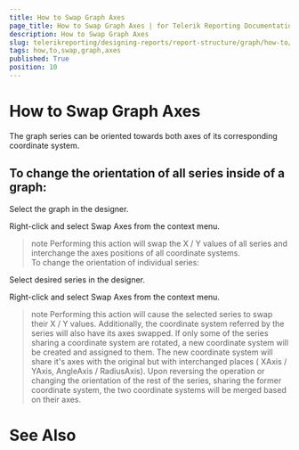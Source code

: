 ```yaml
---
title: How to Swap Graph Axes
page_title: How to Swap Graph Axes | for Telerik Reporting Documentation
description: How to Swap Graph Axes
slug: telerikreporting/designing-reports/report-structure/graph/how-to/how-to-swap-graph-axes
tags: how,to,swap,graph,axes
published: True
position: 10
---
```


# How to Swap Graph Axes



The graph series can be oriented towards both axes of its corresponding coordinate system.

## To change the orientation of all series inside of a graph:

Select the graph in the designer.

Right-click and select Swap Axes from the context menu.

>note Performing this action will swap the X / Y values of all series and interchange the axes positions of all coordinate systems.         
To change the orientation of individual series:

Select desired series in the designer.

Right-click and select Swap Axes from the context menu.

>note Performing this action will cause the selected series to swap their X / Y values.          Additionally, the coordinate system referred by the series will also have its axes swapped.        If only some of the series sharing a coordinate system are rotated, a new coordinate system will be created and assigned to them.            The new coordinate system will share it's axes with the original but with interchanged places ( XAxis / YAxis, AngleAxis / RadiusAxis).            Upon reversing the operation or changing the orientation of the rest of the series,             sharing the former coordinate system, the two coordinate systems will be merged based on their axes.           


# See Also

